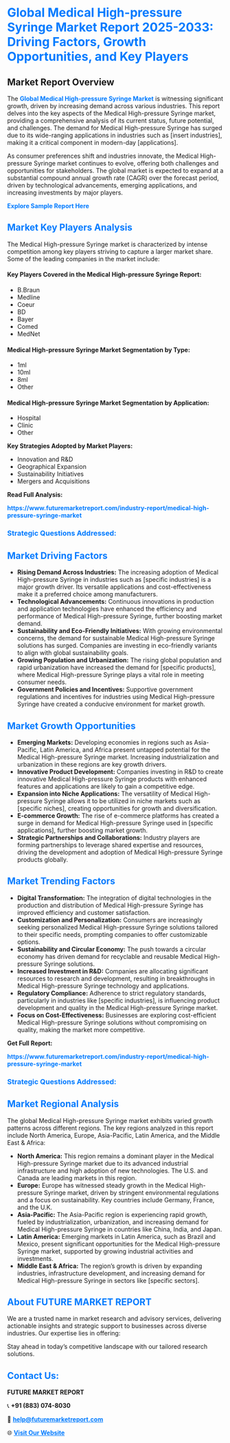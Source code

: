 <h1 style="color: #007BFF;">Global Medical High-pressure Syringe Market Report 2025-2033: Driving Factors, Growth Opportunities, and Key Players</h1>

<section id="overview">
<h2>Market Report Overview</h2>
<p>The <a href="https://www.futuremarketreport.com/industry-report/medical-high-pressure-syringe-market" style="color: #007BFF; text-decoration: none;"><strong>Global Medical High-pressure Syringe Market</strong></a> is witnessing significant growth, driven by increasing demand across various industries. This report delves into the key aspects of the Medical High-pressure Syringe market, providing a comprehensive analysis of its current status, future potential, and challenges. The demand for Medical High-pressure Syringe has surged due to its wide-ranging applications in industries such as [insert industries], making it a critical component in modern-day [applications].</p>
<p>As consumer preferences shift and industries innovate, the Medical High-pressure Syringe market continues to evolve, offering both challenges and opportunities for stakeholders. The global market is expected to expand at a substantial compound annual growth rate (CAGR) over the forecast period, driven by technological advancements, emerging applications, and increasing investments by major players.</p>
</section>

<section id="overview">
<p><a href="https://www.futuremarketreport.com/request-sample/reportId=77417" style="color: #007BFF; text-decoration: none;"><strong>Explore Sample Report Here</strong></a></p>
</section>

<section id="key-players">
<h2 style="color: #007BFF;">Market Key Players Analysis</h2>
<p>The Medical High-pressure Syringe market is characterized by intense competition among key players striving to capture a larger market share. Some of the leading companies in the market include:</p>
<h4>Key Players Covered in the Medical High-pressure Syringe Report:</h4>
<ul><li>B.Braun</li><li>Medline</li><li>Coeur</li><li>BD</li><li>Bayer</li><li>Comed</li><li>MedNet</li></ul>
<h4>Medical High-pressure Syringe Market Segmentation by Type:</h4>
<ul><li>1ml</li><li>10ml</li><li>8ml</li><li>Other</li></ul>

<h4>Medical High-pressure Syringe Market Segmentation by Application:</h4>
<ul><li>Hospital</li><li>Clinic</li><li>Other</li></ul>
<p><strong>Key Strategies Adopted by Market Players:</strong></p>
<ul>
<li>Innovation and R&D</li>
<li>Geographical Expansion</li>
<li>Sustainability Initiatives</li>
<li>Mergers and Acquisitions</li>
</ul>
</section>

<section>
<p><strong>Read Full Analysis: </strong></p><a href="https://www.futuremarketreport.com/industry-report/medical-high-pressure-syringe-market" style="color: #007BFF; text-decoration: none;"><strong>https://www.futuremarketreport.com/industry-report/medical-high-pressure-syringe-market</strong></a>
<h3 style="color: #007BFF;">Strategic Questions Addressed:</h3>
</section>

<section id="driving-factors">
<h2 style="color: #007BFF;">Market Driving Factors</h2>
<ul>
<li><strong>Rising Demand Across Industries:</strong> The increasing adoption of Medical High-pressure Syringe in industries such as [specific industries] is a major growth driver. Its versatile applications and cost-effectiveness make it a preferred choice among manufacturers.</li>
<li><strong>Technological Advancements:</strong> Continuous innovations in production and application technologies have enhanced the efficiency and performance of Medical High-pressure Syringe, further boosting market demand.</li>
<li><strong>Sustainability and Eco-Friendly Initiatives:</strong> With growing environmental concerns, the demand for sustainable Medical High-pressure Syringe solutions has surged. Companies are investing in eco-friendly variants to align with global sustainability goals.</li>
<li><strong>Growing Population and Urbanization:</strong> The rising global population and rapid urbanization have increased the demand for [specific products], where Medical High-pressure Syringe plays a vital role in meeting consumer needs.</li>
<li><strong>Government Policies and Incentives:</strong> Supportive government regulations and incentives for industries using Medical High-pressure Syringe have created a conducive environment for market growth.</li>
</ul>
</section>

<section id="growth-opportunities">
<h2 style="color: #007BFF;">Market Growth Opportunities</h2>
<ul>
<li><strong>Emerging Markets:</strong> Developing economies in regions such as Asia-Pacific, Latin America, and Africa present untapped potential for the Medical High-pressure Syringe market. Increasing industrialization and urbanization in these regions are key growth drivers.</li>
<li><strong>Innovative Product Development:</strong> Companies investing in R&D to create innovative Medical High-pressure Syringe products with enhanced features and applications are likely to gain a competitive edge.</li>
<li><strong>Expansion into Niche Applications:</strong> The versatility of Medical High-pressure Syringe allows it to be utilized in niche markets such as [specific niches], creating opportunities for growth and diversification.</li>
<li><strong>E-commerce Growth:</strong> The rise of e-commerce platforms has created a surge in demand for Medical High-pressure Syringe used in [specific applications], further boosting market growth.</li>
<li><strong>Strategic Partnerships and Collaborations:</strong> Industry players are forming partnerships to leverage shared expertise and resources, driving the development and adoption of Medical High-pressure Syringe products globally.</li>
</ul>
</section>

<section id="trending-factors">
<h2 style="color: #007BFF;">Market Trending Factors</h2>
<ul>
<li><strong>Digital Transformation:</strong> The integration of digital technologies in the production and distribution of Medical High-pressure Syringe has improved efficiency and customer satisfaction.</li>
<li><strong>Customization and Personalization:</strong> Consumers are increasingly seeking personalized Medical High-pressure Syringe solutions tailored to their specific needs, prompting companies to offer customizable options.</li>
<li><strong>Sustainability and Circular Economy:</strong> The push towards a circular economy has driven demand for recyclable and reusable Medical High-pressure Syringe solutions.</li>
<li><strong>Increased Investment in R&D:</strong> Companies are allocating significant resources to research and development, resulting in breakthroughs in Medical High-pressure Syringe technology and applications.</li>
<li><strong>Regulatory Compliance:</strong> Adherence to strict regulatory standards, particularly in industries like [specific industries], is influencing product development and quality in the Medical High-pressure Syringe market.</li>
<li><strong>Focus on Cost-Effectiveness:</strong> Businesses are exploring cost-efficient Medical High-pressure Syringe solutions without compromising on quality, making the market more competitive.</li>
</ul>
</section>

<section>
<p><strong>Get Full Report: </strong></p><a href="https://www.futuremarketreport.com/industry-report/medical-high-pressure-syringe-market" style="color: #007BFF; text-decoration: none;"><strong>https://www.futuremarketreport.com/industry-report/medical-high-pressure-syringe-market</strong></a>
<h3 style="color: #007BFF;">Strategic Questions Addressed:</h3>
</section>


<section id="regional-analysis">
<h2 style="color: #007BFF;">Market Regional Analysis</h2>
<p>The global Medical High-pressure Syringe market exhibits varied growth patterns across different regions. The key regions analyzed in this report include North America, Europe, Asia-Pacific, Latin America, and the Middle East & Africa:</p>
<ul>
<li><strong>North America:</strong> This region remains a dominant player in the Medical High-pressure Syringe market due to its advanced industrial infrastructure and high adoption of new technologies. The U.S. and Canada are leading markets in this region.</li>
<li><strong>Europe:</strong> Europe has witnessed steady growth in the Medical High-pressure Syringe market, driven by stringent environmental regulations and a focus on sustainability. Key countries include Germany, France, and the U.K.</li>
<li><strong>Asia-Pacific:</strong> The Asia-Pacific region is experiencing rapid growth, fueled by industrialization, urbanization, and increasing demand for Medical High-pressure Syringe in countries like China, India, and Japan.</li>
<li><strong>Latin America:</strong> Emerging markets in Latin America, such as Brazil and Mexico, present significant opportunities for the Medical High-pressure Syringe market, supported by growing industrial activities and investments.</li>
<li><strong>Middle East & Africa:</strong> The region’s growth is driven by expanding industries, infrastructure development, and increasing demand for Medical High-pressure Syringe in sectors like [specific sectors].</li>
</ul>
</section>

<footer>
<h2 style="color: #007BFF;">About FUTURE MARKET REPORT</h2>
<p>We are a trusted name in market research and advisory services, delivering actionable insights and strategic support to businesses across diverse industries. Our expertise lies in offering:</p>

<p>Stay ahead in today’s competitive landscape with our tailored research solutions.</p>

<h2 style="color: #007BFF;">Contact Us:</h2>
<p><strong>FUTURE MARKET REPORT</strong></p>
<p>📞 <strong>+91 (883) 074-8030</strong></p>
<p>📧 <strong><a href="mailto:help@futuremarketreport.com" style="color: #007BFF;">help@futuremarketreport.com</a></strong></p>
<p>🌐 <strong><a href="https://www.futuremarketreport.com/" style="color: #007BFF;">Visit Our Website</a></strong></p>
</footer>